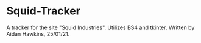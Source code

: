 # Squid-Tracker
A tracker for the site "Squid Industries". Utilizes BS4 and tkinter. Written by Aidan Hawkins, 25/01/21. 

